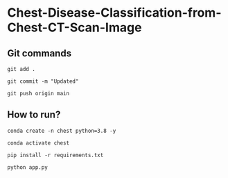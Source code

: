 # Chest-Disease-Classification-from-Chest-CT-Scan-Image


## Git commands

```
git add .
```

```
git commit -m "Updated"
```

```
git push origin main
```

## How to run?

```
conda create -n chest python=3.8 -y
```

```
conda activate chest
```

```
pip install -r requirements.txt
```

```
python app.py
```